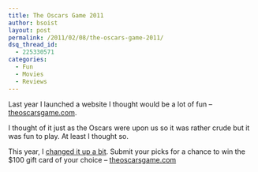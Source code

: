 ```yaml
---
title: The Oscars Game 2011
author: bsoist
layout: post
permalink: /2011/02/08/the-oscars-game-2011/
dsq_thread_id:
  - 225330571
categories:
  - Fun
  - Movies
  - Reviews
---
```

Last year I launched a website I thought would be a lot of fun &#8211; [theoscarsgame.com][1].

I thought of it just as the Oscars were upon us so it was rather crude but it was fun to play. At least I thought so.

This year, I [changed it up a bit][2]. Submit your picks for a chance to win the $100 gift card of your choice &#8211; [theoscarsgame.com][1]

 [1]: http://theoscarsgame.com
 [2]: http://whsjr.soistmann.com/work/2011/02/08/the-oscars-game-2011/